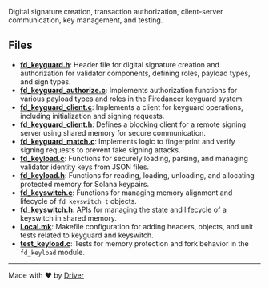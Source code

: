 <!--------------------------------------------------------------------------------->
<!-- IMPORTANT: This file is auto-generated by Driver (https://driver.ai). -------->
<!-- Manual edits may be overwritten on future commits. --------------------------->
<!--------------------------------------------------------------------------------->

Digital signature creation, transaction authorization, client-server communication, key management, and testing.


## Files
- **[fd_keyguard.h](fd_keyguard.h.md)**: Header file for digital signature creation and authorization for validator components, defining roles, payload types, and sign types.
- **[fd_keyguard_authorize.c](fd_keyguard_authorize.c.md)**: Implements authorization functions for various payload types and roles in the Firedancer keyguard system.
- **[fd_keyguard_client.c](fd_keyguard_client.c.md)**: Implements a client for keyguard operations, including initialization and signing requests.
- **[fd_keyguard_client.h](fd_keyguard_client.h.md)**: Defines a blocking client for a remote signing server using shared memory for secure communication.
- **[fd_keyguard_match.c](fd_keyguard_match.c.md)**: Implements logic to fingerprint and verify signing requests to prevent fake signing attacks.
- **[fd_keyload.c](fd_keyload.c.md)**: Functions for securely loading, parsing, and managing validator identity keys from JSON files.
- **[fd_keyload.h](fd_keyload.h.md)**: Functions for reading, loading, unloading, and allocating protected memory for Solana keypairs.
- **[fd_keyswitch.c](fd_keyswitch.c.md)**: Functions for managing memory alignment and lifecycle of `fd_keyswitch_t` objects.
- **[fd_keyswitch.h](fd_keyswitch.h.md)**: APIs for managing the state and lifecycle of a keyswitch in shared memory.
- **[Local.mk](Local.mk.md)**: Makefile configuration for adding headers, objects, and unit tests related to keyguard and keyswitch.
- **[test_keyload.c](test_keyload.c.md)**: Tests for memory protection and fork behavior in the `fd_keyload` module.

---
Made with ❤️ by [Driver](https://www.driver.ai/)